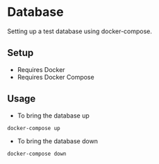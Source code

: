# Database

Setting up a test database using docker-compose.

## Setup

* Requires Docker
* Requires Docker Compose

## Usage

* To bring the database up
```bash
docker-compose up
```

* To bring the database down
```bash
docker-compose down
```
